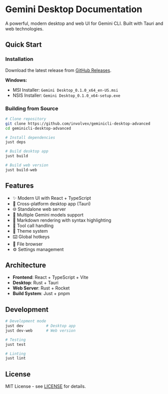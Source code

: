# Gemini Desktop Documentation

A powerful, modern desktop and web UI for Gemini CLI. Built with Tauri and web technologies.

## Quick Start

### Installation

Download the latest release from [GitHub Releases](https://github.com/involvex/geminicli-desktop-advanced/releases).

**Windows:**
- MSI Installer: `Gemini Desktop_0.1.0_x64_en-US.msi`
- NSIS Installer: `Gemini Desktop_0.1.0_x64-setup.exe`

### Building from Source

```bash
# Clone repository
git clone https://github.com/involvex/geminicli-desktop-advanced
cd geminicli-desktop-advanced

# Install dependencies
just deps

# Build desktop app
just build

# Build web version
just build-web
```

## Features

- ✨ Modern UI with React + TypeScript
- 🚀 Cross-platform desktop app (Tauri)
- 🌐 Standalone web server
- 🤖 Multiple Gemini models support
- 📝 Markdown rendering with syntax highlighting
- 🔧 Tool call handling
- 🎨 Theme system
- ⌨️ Global hotkeys
- 📁 File browser
- ⚙️ Settings management

## Architecture

- **Frontend**: React + TypeScript + Vite
- **Desktop**: Rust + Tauri
- **Web Server**: Rust + Rocket
- **Build System**: Just + pnpm

## Development

```bash
# Development mode
just dev          # Desktop app
just dev-web      # Web version

# Testing
just test

# Linting
just lint
```

## License

MIT License - see [LICENSE](../LICENSE) for details.